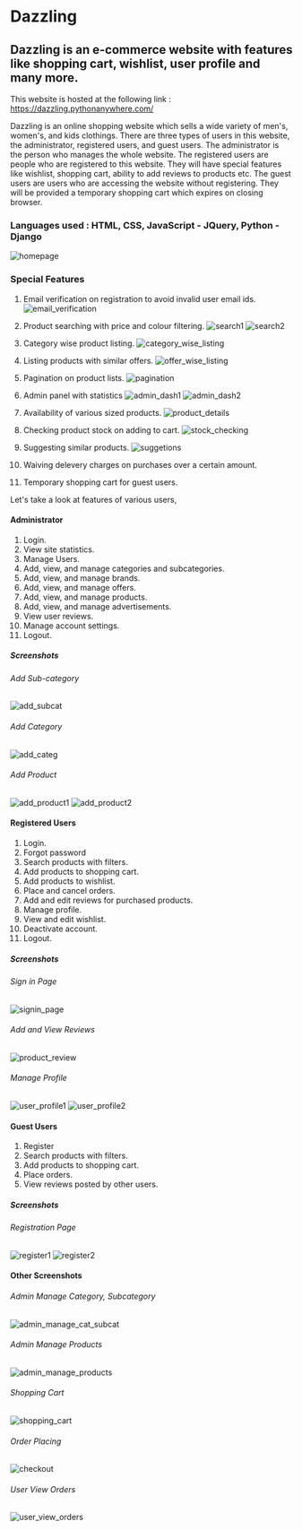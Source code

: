 # Dazzling

## Dazzling is an e-commerce website with features like shopping cart, wishlist, user profile and many more.

This website is hosted at the following link : https://dazzling.pythonanywhere.com/

Dazzling is an online shopping website which sells a wide variety of men's, women's, and kids clothings. There are three types of users in this website, the administrator, registered users, and guest users. The administrator is the person who manages the whole website. The registered users are people who are registered to 
this website. They will have special features like wishlist, shopping cart, ability to add reviews to products etc. The guest users are users who are accessing the 
website without registering. They will be provided a temporary shopping cart which expires on closing browser.

### Languages used : HTML, CSS, JavaScript - JQuery, Python - Django

![homepage](https://user-images.githubusercontent.com/104214308/213978891-01ca3cb0-6721-4a47-b2bd-74b716f8b9e0.png)

### Special Features

1.  Email verification on registration to avoid invalid user email ids.
    ![email_verification](https://user-images.githubusercontent.com/104214308/213980138-443fe9fc-d623-419d-8573-63fd86163b3a.png)

2.  Product searching with price and colour filtering.
    ![search1](https://user-images.githubusercontent.com/104214308/213980765-e2dd5988-5327-4569-a43e-330eeaf6e8a6.png)
    ![search2](https://user-images.githubusercontent.com/104214308/213980839-7af280e2-e228-46c7-bab9-7c49c7280917.png)

3.  Category wise product listing.
    ![category_wise_listing](https://user-images.githubusercontent.com/104214308/213984038-3abac967-aeb4-4b7c-97cb-b26040707ac7.png)

4.  Listing products with similar offers.
    ![offer_wise_listing](https://user-images.githubusercontent.com/104214308/213984086-5756980e-50de-44ec-a5d5-a553ec7f62bf.png)

5.  Pagination on product lists.
    ![pagination](https://user-images.githubusercontent.com/104214308/213981439-038248c1-c859-4d30-93a8-61180a69ee15.png)

6.  Admin panel with statistics
    ![admin_dash1](https://user-images.githubusercontent.com/104214308/213981647-e2a9591a-5de6-48a9-a6b4-d208a45ee92a.png)
    ![admin_dash2](https://user-images.githubusercontent.com/104214308/213981673-9f0bee98-9d46-42c4-875c-66322830bcd4.png)

7.  Availability of various sized products.
    ![product_details](https://user-images.githubusercontent.com/104214308/213981896-2c40e8fc-d35f-44cc-9868-1202a303be8b.png)
    
8.  Checking product stock on adding to cart.
    ![stock_checking](https://user-images.githubusercontent.com/104214308/213982289-3137103f-839d-4c40-8629-03ed9b456ab5.png)

9.  Suggesting similar products.
    ![suggetions](https://user-images.githubusercontent.com/104214308/213984212-d5e8936b-a7f2-455b-8029-1c467a19258e.png)

10. Waiving delevery charges on purchases over a certain amount.
11. Temporary shopping cart for guest users.

Let's take a look at features of various users,

#### Administrator

1.  Login.
2.  View site statistics.
3.  Manage Users.
4.  Add, view, and manage categories and subcategories.
5.  Add, view, and manage brands.
6.  Add, view, and manage offers.
7.  Add, view, and manage products.
8.  Add, view, and manage advertisements.
9.  View user reviews.
10. Manage account settings.
11. Logout.

##### Screenshots

  ###### Add Sub-category
  ![add_subcat](https://user-images.githubusercontent.com/104214308/213984974-e5a58cf0-b898-4f25-88ee-28845bf4ab2d.png)
  ###### Add Category
  ![add_categ](https://user-images.githubusercontent.com/104214308/213984996-74f8cd3e-3b33-4906-8f7a-2685b78d663a.png)
  ###### Add Product
  ![add_product1](https://user-images.githubusercontent.com/104214308/213985078-34d49e41-fafe-4e18-80dc-f8f6e2936682.png)
  ![add_product2](https://user-images.githubusercontent.com/104214308/213985091-bd6157b8-f1a0-4244-967a-a489814dab89.png)


#### Registered Users

1.  Login.
2.  Forgot password
3.  Search products with filters.
4.  Add products to shopping cart.
5.  Add products to wishlist.
6.  Place and cancel orders.
7.  Add and edit reviews for purchased products.
8.  Manage profile.
9.  View and edit wishlist.
10. Deactivate account.
11. Logout.

##### Screenshots

  ###### Sign in Page
  ![signin_page](https://user-images.githubusercontent.com/104214308/213986434-671454b8-2ccf-46b2-afd8-7bf47abc2f89.png)
  ###### Add and View Reviews
  ![product_review](https://user-images.githubusercontent.com/104214308/213986802-18250571-0930-4478-9bcb-3a43c7bba160.png)
  ###### Manage Profile
  ![user_profile1](https://user-images.githubusercontent.com/104214308/213986942-1877fc97-4e37-4761-9872-7bdda1b34e74.png)
  ![user_profile2](https://user-images.githubusercontent.com/104214308/213986827-8e20c67c-6ee7-4c50-82e5-b26cc91bb807.png)


#### Guest Users

1. Register
2. Search products with filters.
3. Add products to shopping cart.
4. Place orders.
5. View reviews posted by other users.

##### Screenshots

  ###### Registration Page
  ![register1](https://user-images.githubusercontent.com/104214308/213987085-6a042077-018d-4933-a6e4-b51142613109.png)
  ![register2](https://user-images.githubusercontent.com/104214308/213987099-bfa0f36f-47d1-4e71-8542-2aa565151da8.png)


#### Other Screenshots

  ###### Admin Manage Category, Subcategory
  ![admin_manage_cat_subcat](https://user-images.githubusercontent.com/104214308/213987409-15b67d8f-f717-4b34-a706-04f27b97bc8c.png)
  ###### Admin Manage Products
  ![admin_manage_products](https://user-images.githubusercontent.com/104214308/213987602-ce76270d-b7c2-467f-b13e-abff26bdeac9.png)
  ###### Shopping Cart
  ![shopping_cart](https://user-images.githubusercontent.com/104214308/213986685-dac59568-fdab-4254-be13-4cf83d7c7b5c.png)
  ###### Order Placing
  ![checkout](https://user-images.githubusercontent.com/104214308/213986703-21dba60c-8446-44b0-af75-a6c09ae8687e.png)
  ###### User View Orders
  ![user_view_orders](https://user-images.githubusercontent.com/104214308/213987699-a12d880a-a6cf-4884-8a2f-310102467ce0.png)
